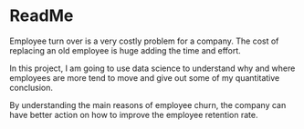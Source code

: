 # ReadMe

Employee turn over is a very costly problem for a company. The cost of replacing an old employee is huge adding the time and effort.

In this project, I am going to use data science to understand why and where employees are more tend to move and give out some of my quantitative conclusion.

By understanding the main reasons of employee churn, the company can have better action on how to improve the employee retention rate.